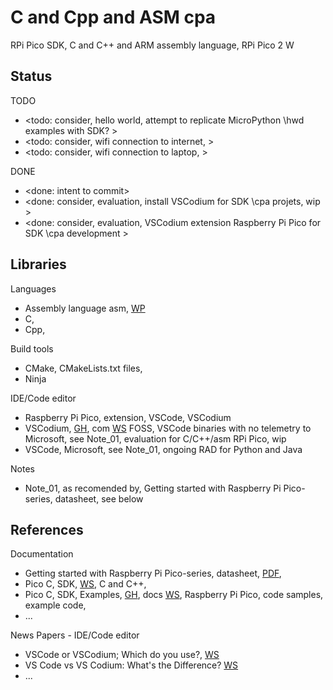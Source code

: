 # C and Cpp and ASM cpa 

RPi Pico SDK, C and C++ and ARM assembly language, RPi Pico 2 W 

## Status

TODO
* <todo: consider, hello world, attempt to replicate MicroPython \hwd examples with SDK? >
* <todo: consider, wifi connection to internet, >
* <todo: consider, wifi connection to laptop, >

DONE
* <done: intent to commit>
* <done: consider, evaluation, install VSCodium for SDK \cpa projets, wip >
* <done: consider, evaluation, VSCodium extension Raspberry Pi Pico for SDK \cpa development >

## Libraries

Languages
* Assembly language asm, [WP](https://en.wikipedia.org/wiki/Assembly_language) 
* C, 
* Cpp, 

Build tools
* CMake, CMakeLists.txt files, 
* Ninja

IDE/Code editor
* Raspberry Pi Pico, extension, VSCode, VSCodium
* VSCodium, [GH](https://github.com/VSCodium), com [WS](https://vscodium.com/) FOSS, VSCode binaries with no telemetry to Microsoft, see Note_01, evaluation for C/C++/asm RPi Pico, wip
* VSCode, Microsoft, see Note_01, ongoing RAD for Python and Java 

Notes
* Note_01, as recomended by, Getting started with Raspberry Pi Pico-series, datasheet, see below

## References

Documentation
* Getting started with Raspberry Pi Pico-series, datasheet, [PDF](https://datasheets.raspberrypi.com/pico/getting-started-with-pico.pdf), 
* Pico C, SDK, [WS](https://www.raspberrypi.com/documentation/pico-sdk/), C and C++, 
* Pico C, SDK, Examples, [GH](https://github.com/raspberrypi/pico-examples), docs [WS](https://www.raspberrypi.com/documentation/pico-sdk/examples_page.html#examples_page), Raspberry Pi Pico, code samples, example code, 
* ...

News Papers - IDE/Code editor
* VSCode or VSCodium; Which do you use?, [WS](https://www.reddit.com/r/learnprogramming/comments/u2m5di/vscode_or_vscodium_which_do_you_use/)
* VS Code vs VS Codium: What's the Difference? [WS](https://itsfoss.com/vs-code-vs-codium/)
* ...